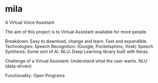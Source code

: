 # mila
 A Virtual Voice Assistant

The aim of this project is to Virtual Assistant available for more people.


Breakdown: Easy to download, change and learn. Fast and expandible.
Technologies: 
    Speech Recognition: (Google, Pocketsphinx, Vosk)
    Speech Synthesis: Some sort of AI.
    NLU: Deep Learning library built with Keras.


Challenge of a Virtual Assistant:
    Understand what the user wants. NLU (data-driven)

Functionality:
    Open Programs
